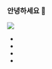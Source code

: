 ### 안녕하세요 👋


<img src="https://img.shields.io/badge/Kotlin-7F52FF?style=for-the-badge&logo=Kotlin&logoColor=white"/>

<!--
**tmddud2024/tmddud2024** is a ✨ _special_ ✨ repository because its `README.md` (this file) appears on your GitHub profile.

Here are some ideas to get you started:

- 🔭 I’m currently working on ...
- 🌱 I’m currently learning ...
- 👯 I’m looking to collaborate on ...
- 🤔 I’m looking for help with ...
- 💬 Ask me about ...
- 📫 How to reach me: ...
- 😄 Pronouns: ...
- ⚡ Fun fact: ...
-->
-
-
-
-
